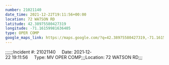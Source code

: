 ```yaml
---
number: 21021140
date_time: 2021-12-22T19:11:56+00:00
location: 72 WATSON RD
latitude: 42.38975580427319
longitude: -71.16159981636405
type: OPER COMP
google_maps_link: https://maps.google.com/?q=42.38975580427319,-71.16159981636405
---
```


;;;;;;Incident #: 21021140     Date: 2021‐12‐22 19:11:56     Type: MV OPER COMP;;;Location: 72 WATSON RD;;;
